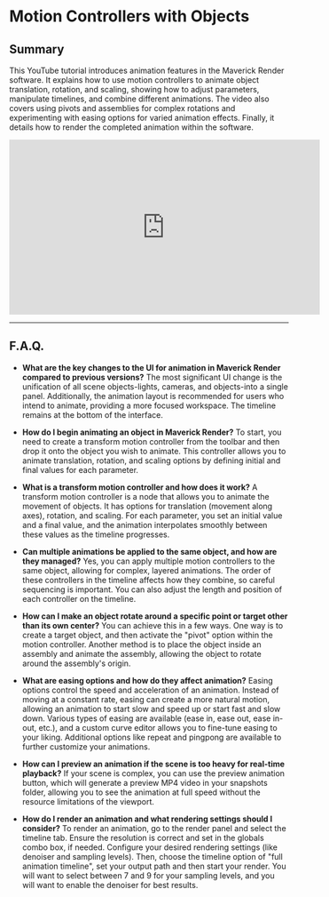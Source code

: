 # Motion Controllers with Objects

## Summary

This YouTube tutorial introduces animation features in the Maverick Render software. It explains how to use motion controllers to animate object translation, rotation, and scaling, showing how to adjust parameters, manipulate timelines, and combine different animations. The video also covers using pivots and assemblies for complex rotations and experimenting with easing options for varied animation effects. Finally, it details how to render the completed animation within the software.

<iframe width="560" height="315" src="https://www.youtube.com/embed/MBi8a_BmKPY?si=_4hLMGcCDpbpqSe_" title="Motion Controller with Objects" frameborder="0" allow="accelerometer; autoplay; clipboard-write; encrypted-media; gyroscope; picture-in-picture; web-share" referrerpolicy="strict-origin-when-cross-origin" allowfullscreen></iframe>

---

## F.A.Q.

- **What are the key changes to the UI for animation in Maverick Render compared to previous versions?**
The most significant UI change is the unification of all scene objects-lights, cameras, and objects-into a single panel. Additionally, the animation layout is recommended for users who intend to animate, providing a more focused workspace. The timeline remains at the bottom of the interface.

- **How do I begin animating an object in Maverick Render?**
To start, you need to create a transform motion controller from the toolbar and then drop it onto the object you wish to animate. This controller allows you to animate translation, rotation, and scaling options by defining initial and final values for each parameter.

- **What is a transform motion controller and how does it work?**
A transform motion controller is a node that allows you to animate the movement of objects. It has options for translation (movement along axes), rotation, and scaling. For each parameter, you set an initial value and a final value, and the animation interpolates smoothly between these values as the timeline progresses.

- **Can multiple animations be applied to the same object, and how are they managed?**
Yes, you can apply multiple motion controllers to the same object, allowing for complex, layered animations. The order of these controllers in the timeline affects how they combine, so careful sequencing is important. You can also adjust the length and position of each controller on the timeline.

- **How can I make an object rotate around a specific point or target other than its own center?**
You can achieve this in a few ways. One way is to create a target object, and then activate the "pivot" option within the motion controller. Another method is to place the object inside an assembly and animate the assembly, allowing the object to rotate around the assembly's origin.

- **What are easing options and how do they affect animation?**
Easing options control the speed and acceleration of an animation. Instead of moving at a constant rate, easing can create a more natural motion, allowing an animation to start slow and speed up or start fast and slow down. Various types of easing are available (ease in, ease out, ease in-out, etc.), and a custom curve editor allows you to fine-tune easing to your liking. Additional options like repeat and pingpong are available to further customize your animations.

- **How can I preview an animation if the scene is too heavy for real-time playback?**
If your scene is complex, you can use the preview animation button, which will generate a preview MP4 video in your snapshots folder, allowing you to see the animation at full speed without the resource limitations of the viewport.

- **How do I render an animation and what rendering settings should I consider?**
To render an animation, go to the render panel and select the timeline tab. Ensure the resolution is correct and set in the globals combo box, if needed. Configure your desired rendering settings (like denoiser and sampling levels). Then, choose the timeline option of "full animation timeline", set your output path and then start your render. You will want to select between 7 and 9 for your sampling levels, and you will want to enable the denoiser for best results.
